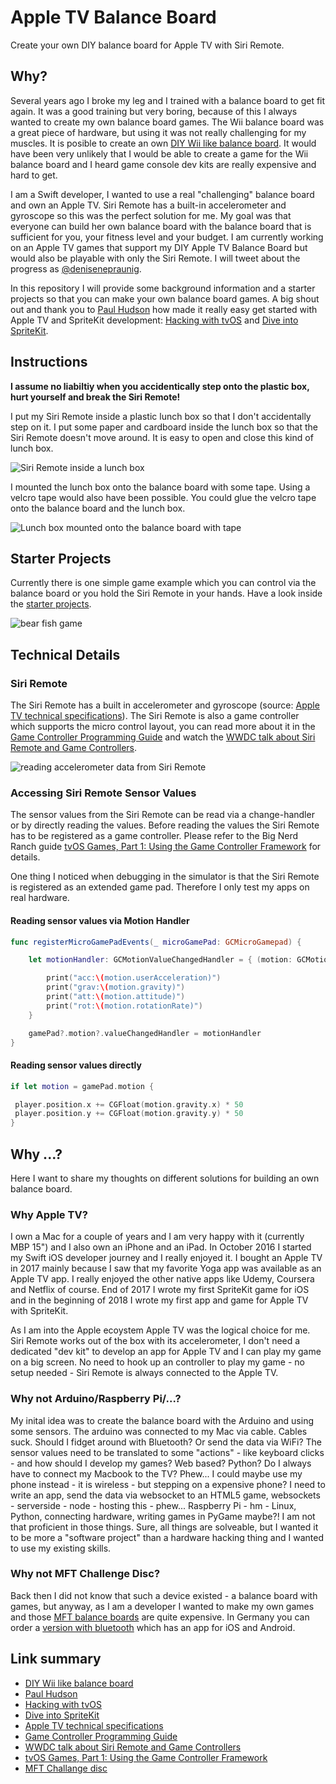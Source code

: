 # Apple TV Balance Board
Create your own DIY balance board for Apple TV with Siri Remote.

## Why?
Several years ago I broke my leg and I trained with a balance board to get fit again. It was a good training but very boring, because of this I always wanted to create my own balance board games. The Wii balance board was a great piece of hardware, but using it was not really challenging for my muscles. It is posible to create an own [DIY Wii like balance board](http://www.instructables.com/id/Make-your-own-Balance-Board-and-be-on-your-way-to/). It would have been very unlikely that I would be able to create a game for the Wii balance board and I heard game console dev kits are really expensive and hard to get. 

I am a Swift developer, I wanted to use a real "challenging" balance board and own an Apple TV. Siri Remote has a built-in accelerometer and gyroscope so this was the perfect solution for me. My goal was that everyone can build her own balance board with the balance board that is sufficient for you, your fitness level and your budget. I am currently working on an Apple TV games that support my DIY Apple TV Balance Board but would also be playable with only the Siri Remote. I will tweet about the progress as [@denisenepraunig](https://twitter.com/denisenepraunig).

In this repository I will provide some background information and a starter projects so that you can make your own balance board games. A big shout out and thank you to [Paul Hudson](https://twitter.com/twostraws) how made it really easy get started with Apple TV and SpriteKit development: [Hacking with tvOS](https://www.hackingwithswift.com/store/hacking-with-tvos) and [Dive into SpriteKit](https://www.hackingwithswift.com/store/dive-into-spritekit).

## Instructions
**I assume no liabiltiy when you accidentically step onto the plastic box, hurt yourself and break the Siri Remote!**

I put my Siri Remote inside a plastic lunch box so that I don't accidentally step on it. I put some paper and cardboard inside the lunch box so that the Siri Remote doesn't move around. It is easy to open and close this kind of lunch box.

![Siri Remote inside a lunch box](pictures/siri-remote-in-a-lunchbox.jpg)

I mounted the lunch box onto the balance board with some tape. Using a velcro tape would also have been possible. You could glue the velcro tape onto the balance board and the lunch box. 

![Lunch box mounted onto the balance board with tape](pictures/lunchbox-on-balance-board.jpg)

## Starter Projects
Currently there is one simple game example which you can control via the balance board or you hold the Siri Remote in your hands. Have a look inside the [starter projects](starter-projects/README.md).

![bear fish game](pictures/bear-fish.png)

## Technical Details
### Siri Remote
The Siri Remote has a built in accelerometer and gyroscope (source: [Apple TV technical specifications](https://support.apple.com/kb/SP724?locale=en_US)). The Siri Remote is also a game controller which supports the micro control layout, you can read more about it in the [Game Controller Programming Guide](https://developer.apple.com/library/content/documentation/ServicesDiscovery/Conceptual/GameControllerPG/IncorporatingControllersintoYourDesign/IncorporatingControllersintoYourDesign.html#//apple_ref/doc/uid/TP40013276-CH4-SW6) and watch the [WWDC talk about Siri Remote and Game Controllers](https://developer.apple.com/videos/play/techtalks-apple-tv/4/).

![reading accelerometer data from Siri Remote](pictures/siri-remote-accelerometer.jpg)

### Accessing Siri Remote Sensor Values
The sensor values from the Siri Remote can be read via a change-handler or by directly reading the values. Before reading the values the Siri Remote has to be registered as a game controller. Please refer to the Big Nerd Ranch guide [tvOS Games, Part 1: Using the Game Controller Framework](https://www.bignerdranch.com/blog/tvos-games-part-1-using-the-game-controller-framework/) for details. 

One thing I noticed when debugging in the simulator is that the Siri Remote is registered as an extended game pad. Therefore I only test my apps on real hardware.

#### Reading sensor values via Motion Handler
```swift
func registerMicroGamePadEvents(_ microGamePad: GCMicroGamepad) {

    let motionHandler: GCMotionValueChangedHandler = { (motion: GCMotion) -> () in

        print("acc:\(motion.userAcceleration)")
        print("grav:\(motion.gravity)")
        print("att:\(motion.attitude)")
        print("rot:\(motion.rotationRate)")
    }

    gamePad?.motion?.valueChangedHandler = motionHandler
}
 ```
 
 #### Reading sensor values directly
 ```swift
 if let motion = gamePad.motion {

  player.position.x += CGFloat(motion.gravity.x) * 50
  player.position.y += CGFloat(motion.gravity.y) * 50
}
```

## Why ...?
Here I want to share my thoughts on different solutions for building an own balance board.

### Why Apple TV?
I own a Mac for a couple of years and I am very happy with it (currently MBP 15") and I also own an iPhone and an iPad. In October 2016 I started my Swift iOS developer journey and I really enjoyed it. I bought an Apple TV in 2017 mainly because I saw that my favorite Yoga app was available as an Apple TV app. I really enjoyed the other native apps like Udemy, Coursera and Netflix of course. End of 2017 I wrote my first SpriteKit game for iOS and in the beginning of 2018 I wrote my first app and game for Apple TV with SpriteKit. 

As I am into the Apple ecoystem Apple TV was the logical choice for me. Siri Remote works out of the box with its accelerometer, I don't need a dedicated "dev kit" to develop an app for Apple TV and I can play my game on a big screen. No need to hook up an controller to play my game - no setup needed - Siri Remote is always connected to the Apple TV.

### Why not Arduino/Raspberry Pi/...?
My inital idea was to create the balance board with the Arduino and using some sensors. The arduino was connected to my Mac via cable. Cables suck. Should I fidget around with Bluetooth? Or send the data via WiFi? The sensor values need to be translated to some "actions" - like keyboard clicks - and how should I develop my games? Web based? Python? Do I always have to connect my Macbook to the TV? Phew... I could maybe use my phone instead - it is wireless - but stepping on a expensive phone? I need to write an app, send the data via websocket to an HTML5 game, websockets - serverside - node - hosting this - phew... Raspberry Pi - hm - Linux, Python, connecting hardware, writing games in PyGame maybe?! I am not that proficient in those things. Sure, all things are solveable, but I wanted it to be more a "software project" than a hardware hacking thing and I wanted to use my existing skills.

### Why not MFT Challenge Disc?
Back then I did not know that such a device existed - a balance board with games, but anyway, as I am a developer I wanted to make my own games and those [MFT balance boards](https://www.amazon.com/MFT-Challenge-Disc-Fitness-apparel/dp/B001V9KXCY/ref=sr_1_2?ie=UTF8&qid=1519146912&sr=8-2&keywords=mft+disc) are quite expensive. In Germany you can order a [version with bluetooth](https://www.amazon.de/MFT-Trainings-Therapieger%C3%A4t-Challenge-9005/dp/B01ENJARHE/ref=pd_sim_200_6?_encoding=UTF8&psc=1&refRID=XPPZQ1DP6JTNFASMPQ4Z) which has an app for iOS and Android.

## Link summary
* [DIY Wii like balance board](http://www.instructables.com/id/Make-your-own-Balance-Board-and-be-on-your-way-to/)
* [Paul Hudson](https://twitter.com/twostraws)
* [Hacking with tvOS](https://www.hackingwithswift.com/store/hacking-with-tvos)
* [Dive into SpriteKit](https://www.hackingwithswift.com/store/dive-into-spritekit)
* [Apple TV technical specifications](https://support.apple.com/kb/SP724?locale=en_US)
* [Game Controller Programming Guide](https://developer.apple.com/library/content/documentation/ServicesDiscovery/Conceptual/GameControllerPG/IncorporatingControllersintoYourDesign/IncorporatingControllersintoYourDesign.html#//apple_ref/doc/uid/TP40013276-CH4-SW6)
* [WWDC talk about Siri Remote and Game Controllers](https://developer.apple.com/videos/play/techtalks-apple-tv/4/)
* [tvOS Games, Part 1: Using the Game Controller Framework](https://www.bignerdranch.com/blog/tvos-games-part-1-using-the-game-controller-framework/)
* [MFT Challange disc](https://www.amazon.com/MFT-Challenge-Disc-Fitness-apparel/dp/B001V9KXCY/ref=sr_1_2?ie=UTF8&qid=1519146912&sr=8-2&keywords=mft+disc)

